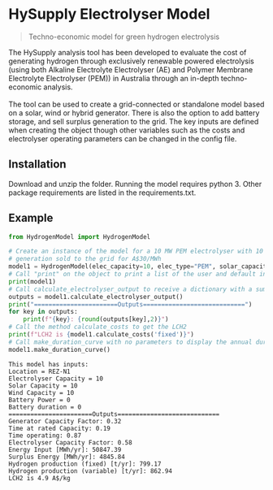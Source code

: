 # HySupply Electrolyser Model

> Techno-economic model for green hydrogen electrolysis

The HySupply analysis tool has been developed to evaluate the cost of generating hydrogen through exclusively renewable powered electrolysis (using both Alkaline Electrolyte Electrolyser (AE) and Polymer Membrane Electrolyte Electrolyser (PEM)) in Australia through an in-depth techno-economic analysis.<br><br>
The tool can be used to create a grid-connected or standalone model based on a solar, wind or hybrid generator. There is also the option to add battery storage, and sell surplus generation to the grid. The key inputs are defined when creating the object though other variables such as the costs and electrolyser operating parameters can be changed in the config file.

## Installation

Download and unzip the folder. Running the model requires python 3. Other package requirements are listed in the requirements.txt.

## Example

```python
from HydrogenModel import HydrogenModel

# Create an instance of the model for a 10 MW PEM electrolyser with 10 MW solar and 10 MW wind, with excess
# generation sold to the grid for A$30/MWh
model1 = HydrogenModel(elec_capacity=10, elec_type="PEM", solar_capacity=10, wind_capacity=10, spot_price=30)
# Call "print" on the object to print a list of the user and default inputs
print(model1)
# Call calculate_electrolyser_output to receive a dictionary with a summary of the results of the model
outputs = model1.calculate_electrolyser_output()
print("=======================Outputs============================")
for key in outputs:
    print(f"{key}: {round(outputs[key],2)}")
# Call the method calculate_costs to get the LCH2
print(f"LCH2 is {model1.calculate_costs('fixed')}")
# Call make_duration_curve with no parameters to display the annual duration curve for the generator
model1.make_duration_curve()
```

```
This model has inputs:
Location = REZ-N1
Electrolyser Capacity = 10
Solar Capacity = 10
Wind Capacity = 10
Battery Power = 0
Battery duration = 0
=======================Outputs============================
Generator Capacity Factor: 0.32
Time at rated Capacity: 0.19
Time operating: 0.87
Electrolyser Capacity Factor: 0.58
Energy Input [MWh/yr]: 50847.39
Surplus Energy [MWh/yr]: 4845.84
Hydrogen production (fixed) [t/yr]: 799.17
Hydrogen production (variable) [t/yr]: 862.94
LCH2 is 4.9 A$/kg
```
